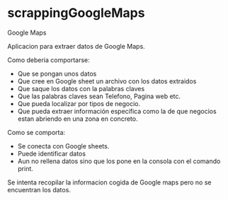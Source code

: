 # scrappingGoogleMaps
Google Maps 

Aplicacion para extraer datos de Google Maps.

Como deberia comportarse:

- Que se pongan unos datos 
- Que cree en Google sheet un archivo con los datos extraidos
- Que saque los datos con la palabras claves
- Que las palabras claves sean Telefono, Pagina web etc.
- Que pueda localizar por tipos de negocio. 
- Que pueda extraer información específica como la de que negocios estan abriendo en una zona en concreto. 



Como se comporta:

- Se conecta con Google sheets.
- Puede identificar datos
- Aun no rellena datos sino que los pone en la consola con el comando print.


Se intenta recopilar la informacion cogida de Google maps pero no se encuentran los datos. 
